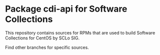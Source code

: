 # Package cdi-api for Software Collections

This repository contains sources for RPMs that are used
to build Software Collections for CentOS by SCLo SIG.

Find other branches for specific sources.
